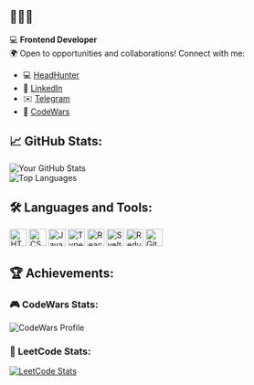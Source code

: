 ## 👋👋👋

💻 **Frontend Developer**  
🌍 Open to opportunities and collaborations! Connect with me:  
- 💻 [HeadHunter](https://hh.ru/resume/239c9d37ff0dd203ce0039ed1f61487039524b)  
- 💼 [LinkedIn](https://www.linkedin.com/in/alexey-kukrus/)  
- ✉️ [Telegram](https://t.me/alexey_front)  
- 🥋 [CodeWars](https://www.codewars.com/users/AlexeyKukrus)  


## 📈 GitHub Stats:

![Your GitHub Stats](https://github-readme-stats.vercel.app/api?username=AlexeyKukrus&show_icons=true&theme=radical)  
![Top Languages](https://github-readme-stats.vercel.app/api/top-langs/?username=AlexeyKukrus&layout=compact&theme=radical)


## 🛠️ Languages and Tools:

<p align="left">
  <img src="https://cdn.jsdelivr.net/gh/devicons/devicon/icons/html5/html5-original.svg" alt="HTML5" width="30" height="30"/> 
  <img src="https://cdn.jsdelivr.net/gh/devicons/devicon/icons/css3/css3-original.svg" alt="CSS3" width="30" height="30"/>
  <img src="https://cdn.jsdelivr.net/gh/devicons/devicon/icons/javascript/javascript-original.svg" alt="JavaScript" width="30" height="30"/>
  <img src="https://cdn.jsdelivr.net/gh/devicons/devicon/icons/typescript/typescript-original.svg" alt="TypeScript" width="30" height="30"/>
  <img src="https://cdn.jsdelivr.net/gh/devicons/devicon/icons/react/react-original.svg" alt="React" width="30" height="30"/>
  <img src="https://cdn.jsdelivr.net/gh/devicons/devicon/icons/svelte/svelte-original.svg" alt="Svelte" width="30" height="30"/>
  <img src="https://cdn.jsdelivr.net/gh/devicons/devicon/icons/redux/redux-original.svg" alt="Redux" width="30" height="30"/>
  <img src="https://cdn.jsdelivr.net/gh/devicons/devicon/icons/git/git-original.svg" alt="Git" width="30" height="30"/>
</p>

## 🏆 Achievements:

### 🎮 CodeWars Stats:
![CodeWars Profile](https://www.codewars.com/users/AlexeyKukrus/badges/large)

### 🧠 LeetCode Stats:
[![LeetCode Stats](https://leetcard.jacoblin.cool/35o3LtziTK?theme=dark)](https://leetcode.com/35o3LtziTK/)
